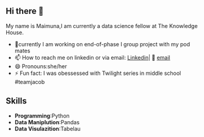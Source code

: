 ## Hi there 👋

My name is Maimuna,I am currently a data science fellow at The Knowledge House. 

- 🔭currently I am working on end-of-phase I group project with my pod mates
- 📫 How to reach me on linkedin or via email: [Linkedin](https://www.linkedin.com/in/maimuna-bawa/)|  📧 [email](mailto:maimunahamidubawa@gmail.com)
- 😄 Pronouns:she/her
- ⚡ Fun fact: I was obessessed with Twilight series in middle school #teamjacob
  
 
## Skills 
-  **Programming**:Python
- **Data Maniplution**:Pandas
- **Data Visulazition**:Tabelau
